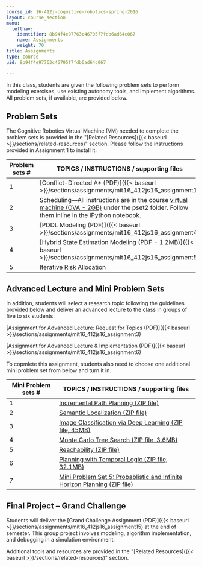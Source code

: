 ```yaml
---
course_id: 16-412j-cognitive-robotics-spring-2016
layout: course_section
menu:
  leftnav:
    identifier: 8b94f4e97763c46705f7fdb6ad64c067
    name: Assignments
    weight: 70
title: Assignments
type: course
uid: 8b94f4e97763c46705f7fdb6ad64c067

---
```


In this class, students are given the following problem sets to perform modeling exercises, use existing autonomy tools, and implement algorithms. All problem sets, if available, are provided below.

Problem Sets
------------

The Cognitive Robotics Virtual Machine (VM) needed to complete the problem sets is provided in the "[Related Resources]({{< baseurl >}}/sections/related-resources)" section. Please follow the instructions provided in Assignment 1 to install it.

| Problem sets # | TOPICS / INSTRUCTIONS / supporting files |
| --- | --- |
| 1 | [Conflict-Directed A\* (PDF)]({{< baseurl >}}/sections/assignments/mit16_412js16_assignment1) |
| 2 | Scheduling—All instructions are in the course [virtual machine (OVA - 2GB)](https://ocw.mit.edu/ans7870/16/16.412/s16/MIT16_412S16_cognitive_robotics_student_vm.ova) under the pset2 folder. Follow them inline in the IPython notebook. |
| 3 | [PDDL Modeling (PDF)]({{< baseurl >}}/sections/assignments/mit16_412js16_assignment4) |
| 4 | [Hybrid State Estimation Modeling (PDF - 1.2MB)]({{< baseurl >}}/sections/assignments/mit16_412js16_assignment5) |
| 5 | Iterative Risk Allocation 

Advanced Lecture and Mini Problem Sets
--------------------------------------

In addition, students will select a research topic following the guidelines provided below and deliver an advanced lecture to the class in groups of five to six students.

[Assignment for Advanced Lecture: Request for Topics (PDF)]({{< baseurl >}}/sections/assignments/mit16_412js16_assignment3)

[Assignment for Advanced Lecture & Implementation (PDF)]({{< baseurl >}}/sections/assignments/mit16_412js16_assignment6)

To copmlete this assignment, students also need to choose one additional mini problem set from below and turn it in.

| Mini Problem sets # | TOPICS / INSTRUCTIONS / supporting files |
| --- | --- |
| 1 | [Incremental Path Planning (ZIP file)](/coursemedia/16-412j-cognitive-robotics-spring-2016/8597f626136ff95c9c3278a7038e23d3_MIT16_412JS16_MiniPSet1_incremental_path_planning.zip) |
| 2 | [Semantic Localization (ZIP file)](/coursemedia/16-412j-cognitive-robotics-spring-2016/4a263099790fa00710699a92583abe75_MIT16_412JS16_MiniPSet2_semantic_localization.zip) |
| 3 | [Image Classification via Deep Learning (ZIP file, 45MB)](https://ocw.mit.edu/ans7870/16/16.412/s16/visual_classification_through_deep_learning.zip) |
| 4 | [Monte Carlo Tree Search﻿ (ZIP file, 3.6MB)](/coursemedia/16-412j-cognitive-robotics-spring-2016/2220258b5c7fced60caa1746d2e94e04_MIT16_412JS16_MiniPSet4_MonteCarloTreeSearch.zip) |
| 5 | [Reachability (ZIP file)](/coursemedia/16-412j-cognitive-robotics-spring-2016/26d604f4f7c397c225647001b159b251_MIT16_412JS16_MiniPSet5_reachability.zip) |
| 6 | [Planning with Temporal Logic (ZIP file, 32.1MB)](https://ocw.mit.edu/ans7870/16/16.412/s16/planning_with_temporal_logic.zip) |
| 7 | [Mini Problem Set 5: Probablistic and Infinite Horizon Planning (ZIP file)](/coursemedia/16-412j-cognitive-robotics-spring-2016/c3ebd506ecb5f2189a88b715331681f4_MIT16_412JS16_MiniPSet7_infinite_horizon_probabilistic_planning.zip) 

Final Project – Grand Challenge
-------------------------------

Students will deliver the [Grand Challenge Assignment (PDF)]({{< baseurl >}}/sections/assignments/mit16_412js16_assignment15) at the end of semester. This group project involves modeling, algorithm implementation, and debugging in a simulation environment.

Additional tools and resources are provided in the "[Related Resources]({{< baseurl >}}/sections/related-resources)" section.